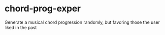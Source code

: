 # chord-prog-exper
Generate a musical chord progression randomly, but favoring those the user liked in the past
